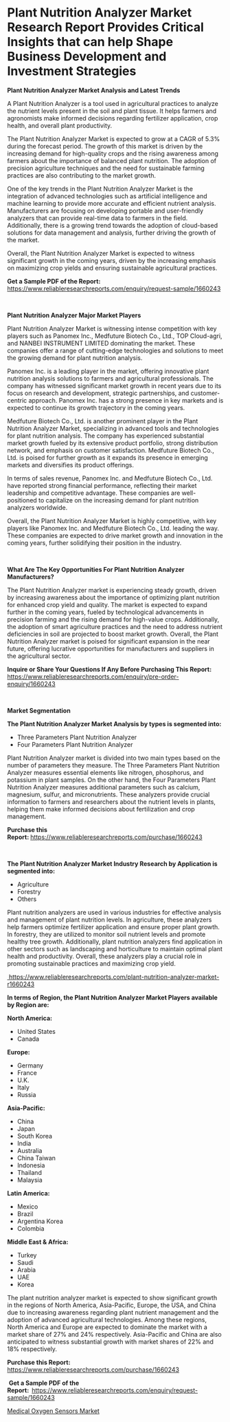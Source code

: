 <p><h1>Plant Nutrition Analyzer Market Research Report Provides Critical Insights that can help Shape Business Development and Investment Strategies</h1></p><p><strong>Plant Nutrition Analyzer Market Analysis and Latest Trends</strong></p>
<p><p>A Plant Nutrition Analyzer is a tool used in agricultural practices to analyze the nutrient levels present in the soil and plant tissue. It helps farmers and agronomists make informed decisions regarding fertilizer application, crop health, and overall plant productivity.</p><p>The Plant Nutrition Analyzer Market is expected to grow at a CAGR of 5.3% during the forecast period. The growth of this market is driven by the increasing demand for high-quality crops and the rising awareness among farmers about the importance of balanced plant nutrition. The adoption of precision agriculture techniques and the need for sustainable farming practices are also contributing to the market growth.</p><p>One of the key trends in the Plant Nutrition Analyzer Market is the integration of advanced technologies such as artificial intelligence and machine learning to provide more accurate and efficient nutrient analysis. Manufacturers are focusing on developing portable and user-friendly analyzers that can provide real-time data to farmers in the field. Additionally, there is a growing trend towards the adoption of cloud-based solutions for data management and analysis, further driving the growth of the market.</p><p>Overall, the Plant Nutrition Analyzer Market is expected to witness significant growth in the coming years, driven by the increasing emphasis on maximizing crop yields and ensuring sustainable agricultural practices.</p></p>
<p><strong>Get a Sample PDF of the Report:&nbsp;</strong> <a href="https://www.reliableresearchreports.com/enquiry/request-sample/1660243">https://www.reliableresearchreports.com/enquiry/request-sample/1660243</a></p>
<p>&nbsp;</p>
<p><strong>Plant Nutrition Analyzer Major Market Players</strong></p>
<p><p>Plant Nutrition Analyzer Market is witnessing intense competition with key players such as Panomex Inc., Medfuture Biotech Co., Ltd., TOP Cloud-agri, and NANBEI INSTRUMENT LIMITED dominating the market. These companies offer a range of cutting-edge technologies and solutions to meet the growing demand for plant nutrition analysis.</p><p>Panomex Inc. is a leading player in the market, offering innovative plant nutrition analysis solutions to farmers and agricultural professionals. The company has witnessed significant market growth in recent years due to its focus on research and development, strategic partnerships, and customer-centric approach. Panomex Inc. has a strong presence in key markets and is expected to continue its growth trajectory in the coming years.</p><p>Medfuture Biotech Co., Ltd. is another prominent player in the Plant Nutrition Analyzer Market, specializing in advanced tools and technologies for plant nutrition analysis. The company has experienced substantial market growth fueled by its extensive product portfolio, strong distribution network, and emphasis on customer satisfaction. Medfuture Biotech Co., Ltd. is poised for further growth as it expands its presence in emerging markets and diversifies its product offerings.</p><p>In terms of sales revenue, Panomex Inc. and Medfuture Biotech Co., Ltd. have reported strong financial performance, reflecting their market leadership and competitive advantage. These companies are well-positioned to capitalize on the increasing demand for plant nutrition analyzers worldwide.</p><p>Overall, the Plant Nutrition Analyzer Market is highly competitive, with key players like Panomex Inc. and Medfuture Biotech Co., Ltd. leading the way. These companies are expected to drive market growth and innovation in the coming years, further solidifying their position in the industry.</p></p>
<p>&nbsp;</p>
<p><strong>What Are The Key Opportunities For Plant Nutrition Analyzer Manufacturers?</strong></p>
<p><p>The Plant Nutrition Analyzer market is experiencing steady growth, driven by increasing awareness about the importance of optimizing plant nutrition for enhanced crop yield and quality. The market is expected to expand further in the coming years, fueled by technological advancements in precision farming and the rising demand for high-value crops. Additionally, the adoption of smart agriculture practices and the need to address nutrient deficiencies in soil are projected to boost market growth. Overall, the Plant Nutrition Analyzer market is poised for significant expansion in the near future, offering lucrative opportunities for manufacturers and suppliers in the agricultural sector.</p></p>
<p><strong>Inquire or Share Your Questions If Any Before Purchasing This Report:</strong> <a href="https://www.reliableresearchreports.com/enquiry/pre-order-enquiry/1660243">https://www.reliableresearchreports.com/enquiry/pre-order-enquiry/1660243</a></p>
<p>&nbsp;</p>
<p><strong>Market Segmentation</strong></p>
<p><strong>The Plant Nutrition Analyzer Market Analysis by types is segmented into:</strong></p>
<p><ul><li>Three Parameters Plant Nutrition Analyzer</li><li>Four Parameters Plant Nutrition Analyzer</li></ul></p>
<p><p>Plant Nutrition Analyzer market is divided into two main types based on the number of parameters they measure. The Three Parameters Plant Nutrition Analyzer measures essential elements like nitrogen, phosphorus, and potassium in plant samples. On the other hand, the Four Parameters Plant Nutrition Analyzer measures additional parameters such as calcium, magnesium, sulfur, and micronutrients. These analyzers provide crucial information to farmers and researchers about the nutrient levels in plants, helping them make informed decisions about fertilization and crop management.</p></p>
<p><strong>Purchase this Report:&nbsp;</strong><a href="https://www.reliableresearchreports.com/purchase/1660243">https://www.reliableresearchreports.com/purchase/1660243</a></p>
<p>&nbsp;</p>
<p><strong>The Plant Nutrition Analyzer Market Industry Research by Application is segmented into:</strong></p>
<p><ul><li>Agriculture</li><li>Forestry</li><li>Others</li></ul></p>
<p><p>Plant nutrition analyzers are used in various industries for effective analysis and management of plant nutrition levels. In agriculture, these analyzers help farmers optimize fertilizer application and ensure proper plant growth. In forestry, they are utilized to monitor soil nutrient levels and promote healthy tree growth. Additionally, plant nutrition analyzers find application in other sectors such as landscaping and horticulture to maintain optimal plant health and productivity. Overall, these analyzers play a crucial role in promoting sustainable practices and maximizing crop yield.</p></p>
<p><a href="https://www.reliableresearchreports.com/plant-nutrition-analyzer-market-r1660243">&nbsp;https://www.reliableresearchreports.com/plant-nutrition-analyzer-market-r1660243</a></p>
<p><strong>In terms of Region, the Plant Nutrition Analyzer Market Players available by Region are:</strong></p>
<p>
    <p> <strong> North America: </strong>
        <ul>
            <li>United States</li>
            <li>Canada</li>
        </ul>
        </p> 
    <p> <strong> Europe: </strong>
        <ul>
            <li>Germany</li>
            <li>France</li>
            <li>U.K.</li>
            <li>Italy</li>
            <li>Russia</li>
        </ul>
        </p> 
    <p> <strong> Asia-Pacific: </strong>
        <ul>
            <li>China</li>
            <li>Japan</li>
            <li>South Korea</li>
            <li>India</li>
            <li>Australia</li>
            <li>China Taiwan</li>
            <li>Indonesia</li>
            <li>Thailand</li>
            <li>Malaysia</li>
        </ul>
        </p> 
    <p> <strong> Latin America: </strong>
        <ul>
            <li>Mexico</li>
            <li>Brazil</li>
            <li>Argentina Korea</li>
            <li>Colombia</li>
        </ul>
        </p> 
    <p> <strong> Middle East & Africa: </strong>
        <ul>
            <li>Turkey</li>
            <li>Saudi</li>
            <li>Arabia</li>
            <li>UAE</li>
            <li>Korea</li>
        </ul>
    </p>
    </p>
<p><p>The plant nutrition analyzer market is expected to show significant growth in the regions of North America, Asia-Pacific, Europe, the USA, and China due to increasing awareness regarding plant nutrient management and the adoption of advanced agricultural technologies. Among these regions, North America and Europe are expected to dominate the market with a market share of 27% and 24% respectively. Asia-Pacific and China are also anticipated to witness substantial growth with market shares of 22% and 18% respectively.</p></p>
<p><strong>Purchase this Report: </strong><a href="https://www.reliableresearchreports.com/purchase/1660243">https://www.reliableresearchreports.com/purchase/1660243</a></p>
<p>&nbsp;<strong>Get a Sample PDF of the Report:&nbsp;&nbsp;</strong><a href="https://www.reliableresearchreports.com/enquiry/request-sample/1660243">https://www.reliableresearchreports.com/enquiry/request-sample/1660243</a></p>
<p><strong></strong></p>
<p><p><a href="https://shimmer-gardenia-37a.notion.site/Medical-Oxygen-Sensors-Market-Size-CAGR-Trends-2024-2030-30a8f234e1654e979229d3848aa7e514">Medical Oxygen Sensors Market</a></p></p>